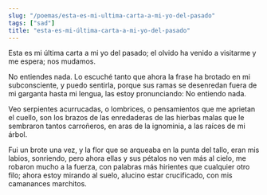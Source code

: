 ```yaml
---
slug: "/poemas/esta-es-mi-ultima-carta-a-mi-yo-del-pasado"
tags: ["sad"]
title: "esta-es-mi-última-carta-a-mi-yo-del-pasado"
---
```

Esta es mi última carta a mi yo del pasado; el olvido ha venido a visitarme y me espera; nos mudamos.

 

No entiendes nada. Lo escuché tanto que ahora la frase ha brotado en mi subconsciente, y puedo sentirla, porque sus ramas se desenredan fuera de mi garganta hasta mi lengua, las estoy pronunciando: No entiendo nada.

 

Veo serpientes acurrucadas, o lombrices, o pensamientos que me aprietan el cuello, son los brazos de las enredaderas de las hierbas malas que le sembraron tantos carroñeros, en aras de la ignominia, a las raíces de mi árbol.

 

Fui un brote una vez, y la flor que se arqueaba en la punta del tallo, eran mis labios, sonriendo, pero ahora ellas y sus pétalos no ven más al cielo, me robaron mucho a la fuerza, con palabras más hirientes que cualquier otro filo; ahora estoy mirando al suelo, alucino estar crucificado, con mis camanances marchitos.